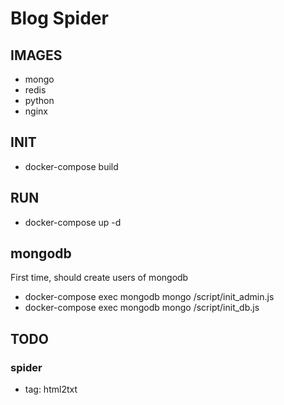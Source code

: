# Blog Spider

## IMAGES
* mongo
* redis
* python
* nginx

## INIT
 * docker-compose build

## RUN
 * docker-compose up -d

## mongodb
First time, should create users of mongodb
 * docker-compose exec mongodb mongo /script/init_admin.js
 * docker-compose exec mongodb mongo /script/init_db.js

 ## TODO
 ### spider
  * tag: html2txt
